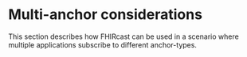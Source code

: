 # Multi-anchor considerations

This section describes how FHIRcast can be used in a scenario where multiple applications subscribe to different anchor-types.